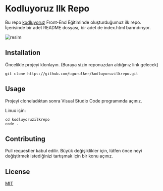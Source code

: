 # Kodluyoruz Ilk Repo

Bu repo [kodluyoruz](https://kodluyoruz.org) Front-End Eğitiminde oluşturduğumuz ilk repo. İçerisinde bir adet README dosyası, bir adet de index.html barındırıyor.

![resim]()

## Installation

Öncelikle projeyi klonlayın. (Buraya sizin reponuzdan aldığınız link gelecek)

```
git clone https://github.com/ugurulker/kodluyoruzilkrepo.git 
```



## Usage


Projeyi cloneladıktan sonra Visual Studio Code programında açınız. 


Linux için:


```linux
cd kodluyoruzilkrepo
code .
```

## Contributing


Pull requestler kabul edilir. Büyük değişiklikler için, lütfen önce neyi değiştirmek istediğinizi tartışmak için bir konu açınız. 


## License

[MIT](https://choosealicense.com/licenses/mit/) 